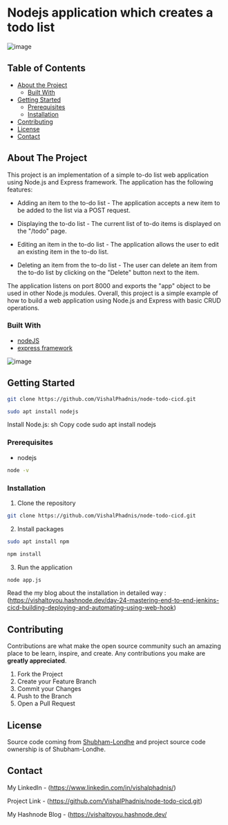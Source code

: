 # Nodejs application which creates a todo list

![image](https://github.com/VishalPhadnis/node-todo-cicd/assets/20634099/a6f906fe-c228-44ec-b399-6339cc9331a6)


<!-- TABLE OF CONTENTS -->
## Table of Contents

* [About the Project](#about-the-project)
  * [Built With](#built-with)
* [Getting Started](#getting-started)
  * [Prerequisites](#prerequisites)
  * [Installation](#installation)
* [Contributing](#contributing)
* [License](#license)
* [Contact](#contact)


<!-- ABOUT THE PROJECT -->
## About The Project

This project is an implementation of a simple to-do list web application using Node.js and Express framework. The application has the following features:

- Adding an item to the to-do list - The application accepts a new item to be added to the list via a POST request.

- Displaying the to-do list - The current list of to-do items is displayed on the "/todo" page.

- Editing an item in the to-do list - The application allows the user to edit an existing item in the to-do list.

- Deleting an item from the to-do list - The user can delete an item from the to-do list by clicking on the "Delete" button next to the item.

The application listens on port 8000 and exports the "app" object to be used in other Node.js modules. Overall, this project is a simple example of how to build a web application using Node.js and Express with basic CRUD operations.

### Built With

* [nodeJS](https://nodejs.org/en/about)
* [express framework](https://expressjs.com/)

![image](https://github.com/VishalPhadnis/node-todo-cicd/assets/20634099/6b307587-894c-454d-b62d-385b556d1302)


<!-- GETTING STARTED -->
## Getting Started

```sh
git clone https://github.com/VishalPhadnis/node-todo-cicd.git
```
```sh
sudo apt install nodejs
```

Install Node.js:
sh
Copy code
sudo apt install nodejs

### Prerequisites

* nodejs
```sh
node -v
```
### Installation

1. Clone the repository
```sh
git clone https://github.com/VishalPhadnis/node-todo-cicd.git
```
2. Install packages
```sh
sudo apt install npm
```
```sh
npm install
```
3. Run the application
```sh
node app.js
```

Read the my blog about the installation in detailed way : (https://vishaltoyou.hashnode.dev/day-24-mastering-end-to-end-jenkins-cicd-building-deploying-and-automating-using-web-hook)

<!-- CONTRIBUTING -->
## Contributing

Contributions are what make the open source community such an amazing place to be learn, inspire, and create. Any contributions you make are **greatly appreciated**.

1. Fork the Project
2. Create your Feature Branch 
3. Commit your Changes 
4. Push to the Branch 
5. Open a Pull Request

<!-- LICENSE -->
## License

Source code coming from [Shubham-Londhe](https://github.com/LondheShubham153/node-todo-cicd) and project source code ownership is of Shubham-Londhe.

<!-- CONTACT -->
## Contact

My LinkedIn - (https://www.linkedin.com/in/vishalphadnis/)

Project Link - (https://github.com/VishalPhadnis/node-todo-cicd.git)

My Hashnode Blog - (https://vishaltoyou.hashnode.dev/ 
